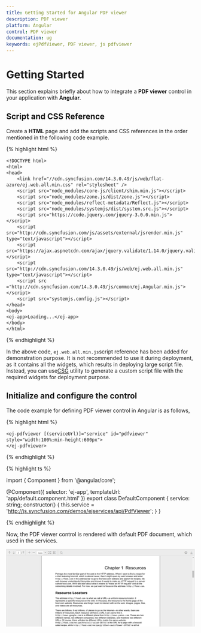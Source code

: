 ```yaml
---
title: Getting Started for Angular PDF viewer
description: PDF viewer 
platform: Angular
control: PDF viewer
documentation: ug
keywords: ejPdfViewer, PDF viewer, js pdfviewer
---
```


# Getting Started

This section explains briefly about how to integrate a **PDF viewer** control in your application with **Angular**.

## Script and CSS Reference

Create a **HTML** page and add the scripts and CSS references in the order mentioned in the following code example.

{% highlight html %}

    <!DOCTYPE html>
    <html>
    <head> 
        <link href="//cdn.syncfusion.com/14.3.0.49/js/web/flat-azure/ej.web.all.min.css" rel="stylesheet" />
        <script src="node_modules/core-js/client/shim.min.js"></script>
        <script src="node_modules/zone.js/dist/zone.js"></script>
        <script src="node_modules/reflect-metadata/Reflect.js"></script>
        <script src="node_modules/systemjs/dist/system.src.js"></script>
        <script src="https://code.jquery.com/jquery-3.0.0.min.js"></script>
        <script src="http://cdn.syncfusion.com/js/assets/external/jsrender.min.js" type="text/javascript"></script>
        <script src="https://ajax.aspnetcdn.com/ajax/jquery.validate/1.14.0/jquery.validate.min.js"></script>
        <script src="http://cdn.syncfusion.com/14.3.0.49/js/web/ej.web.all.min.js" type="text/javascript"></script>
        <script src ="http://cdn.syncfusion.com/14.3.0.49/js/common/ej.Angular.min.js"></script>
        <script src="systemjs.config.js"></script>
    </head>
    <body>
    <ej-app>Loading...</ej-app>
    </body>
    </html>

{% endhighlight %}

In the above code, `ej.web.all.min.js`script reference has been added for demonstration purpose. It is not recommended to use it during deployment, as it contains all the widgets, which results in deploying large script file. Instead, you can use[CSG](http://csg.syncfusion.com/# "") utility to generate a custom script file with the required widgets for deployment purpose.

## Initialize and configure the control

The code example for defining PDF viewer control in Angular is as follows,


{% highlight html %}

    <ej-pdfviewer [(serviceUrl)]="service" id="pdfviewer" style="width:100%;min-height:600px">
    </ej-pdfviewer>

{% endhighlight %}

{% highlight ts %}

import { Component } from '@angular/core';

@Component({
    selector: 'ej-app',
    templateUrl: 'app/default.component.html'
})
export class DefaultComponent {
    service: string;
    constructor() {
        this.service = 'http://js.syncfusion.com/demos/ejservices/api/PdfViewer';
    }
}
    
{% endhighlight %}


Now, the PDF viewer control is rendered with default PDF document, which used in the services.

![](getting-started_images/pdfviewer.png)
